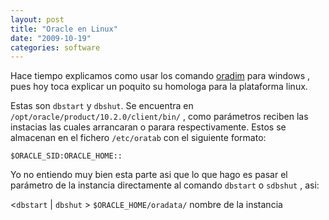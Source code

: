 ```yaml
---
layout: post
title: "Oracle en Linux"
date: "2009-10-19"
categories: software
---
```


Hace tiempo explicamos como usar los comando [oradim](https://luispuente.net/2009/05/27/oracle-listener/) para windows , pues hoy toca explicar un poquito su homologa para la plataforma linux.

Estas son `dbstart` y `dbshut`. Se encuentra en `/opt/oracle/product/10.2.0/client/bin/` , como parámetros reciben las instacias las cuales arrancaran o parara respectivamente. Estos se almacenan en el fichero `/etc/oratab` con el siguiente formato:

`$ORACLE_SID:ORACLE_HOME::`

Yo no entiendo muy bien esta parte asi que lo que hago es pasar el parámetro de la instancia directamente al comando `dbstart` o `sdbshut` , asi:

<`dbstart` | `dbshut` > `$ORACLE_HOME/oradata/` nombre de la instancia
